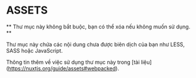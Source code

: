 # ASSETS


** Thư mục này không bắt buộc, bạn có thể xóa nếu không muốn sử dụng. **

Thư mục này chứa các nội dung chưa được biên dịch của bạn như LESS, SASS hoặc JavaScript.

Thông tin thêm về việc sử dụng thư mục này trong [tài liệu] (https://nuxtjs.org/guide/assets#webpacked).